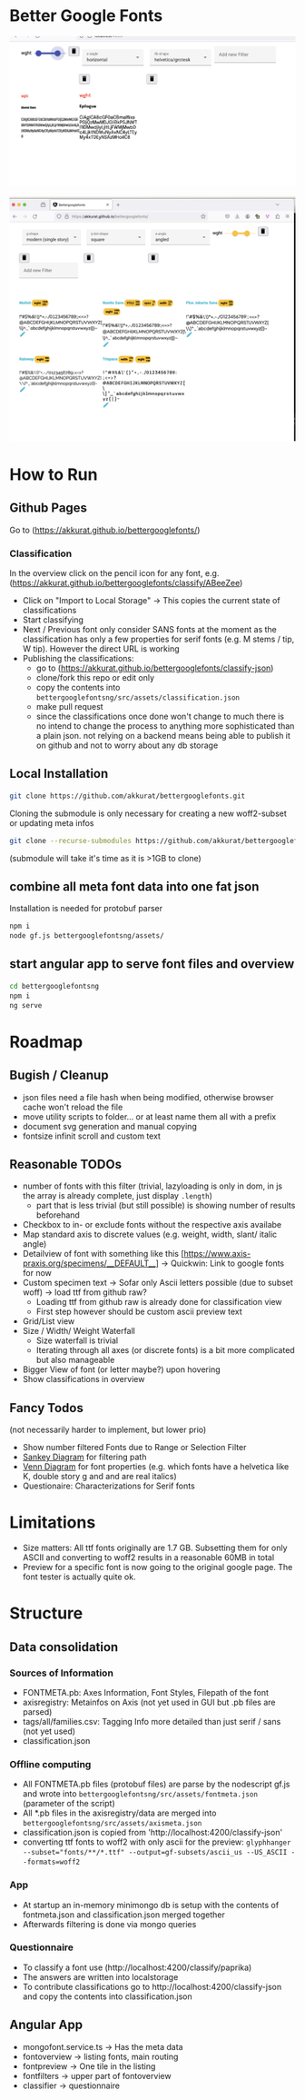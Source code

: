 # Better Google Fonts


![Filtered view of googlefonts filtered by: Fonts containing a variable wght-axis from 100 - 900, horizontal cap of the stems (e, a) and a Helvetica like K/k ](filters.png)

![All Fonts width variable weight from 350-750, modern g, square ij dots and an e angle of around 45 degrees](filters2.png)
# How to Run
## Github Pages
Go to (https://akkurat.github.io/bettergooglefonts/)

### Classification

In the overview click on the pencil icon for any font, e.g. (https://akkurat.github.io/bettergooglefonts/classify/ABeeZee)

* Click on "Import to Local Storage" -> This copies the current state of classifications
* Start classifying
* Next / Previous font only consider SANS fonts at the moment as the classification has only a few properties for serif fonts (e.g. M stems / tip, W tip). However the direct URL is working
* Publishing the classifications:
  * go to (https://akkurat.github.io/bettergooglefonts/classify-json) 
  * clone/fork this repo or edit only
  * copy the contents into ```bettergooglefontsng/src/assets/classification.json```
  * make pull request
  * since the classifications once done won't change to much there is no intend to change the process to anything more sophisticated than a plain json. not relying on a backend means being able to publish it on github and not to worry about any db storage

## Local Installation

```bash
git clone https://github.com/akkurat/bettergooglefonts.git
```

Cloning the submodule is only necessary for creating a new woff2-subset or updating meta infos

```bash
git clone --recurse-submodules https://github.com/akkurat/bettergooglefonts.git
```

(submodule will take it's time as it is >1GB to clone)


## combine all meta font data into one fat json
Installation is needed for protobuf parser
```bash
npm i
node gf.js bettergooglefontsng/assets/
```

## start angular app to serve font files and overview
```bash
cd bettergooglefontsng
npm i
ng serve
```

# Roadmap
## Bugish / Cleanup
* json files need a file hash when being modified, otherwise browser cache won't reload the file
* move utility scripts to folder... or at least name them all with a prefix
* document svg generation and manual copying
* fontsize infinit scroll and custom text


## Reasonable TODOs
* number of fonts with this filter (trivial, lazyloading is only in dom, in js the array is already complete, just display ```.length```)
  * part that is less trivial (but still possible) is showing number of results beforehand
* Checkbox to in- or exclude fonts without the respective axis availabe
* Map standard axis to discrete values (e.g. weight, width, slant/ italic angle)
* Detailview of font with something like this [https://www.axis-praxis.org/specimens/__DEFAULT__] -> Quickwin: Link to google fonts for now
* Custom specimen text -> Sofar only Ascii letters possible (due to subset woff) -> load ttf from github raw?
  * Loading ttf from github raw is already done for classification view
  * First step however should be custom ascii preview text
* Grid/List view
* Size / Width/ Weight Waterfall
  * Size waterfall is trivial
  * Iterating through all axes (or discrete fonts) is a bit more complicated but also manageable
* Bigger View of font (or letter maybe?) upon hovering
* Show classifications in overview

## Fancy Todos
(not necessarily harder to implement, but lower prio)
* Show number filtered Fonts due to Range or Selection Filter
* [Sankey Diagram](https://en.wikipedia.org/wiki/Sankey_diagram) for filtering path
* [Venn Diagram](https://en.wikipedia.org/wiki/Venn_diagram) for font properties (e.g. which fonts have a helvetica like K, double story g and and are real italics)
* Questionaire: Characterizations for Serif fonts




# Limitations
* Size matters: All ttf fonts originally are 1.7 GB. Subsetting them for only ASCII and converting to woff2 results in a reasonable 60MB in total
* Preview for a specific font is now going to the original google page. The font tester is actually quite ok. 

# Structure

## Data consolidation
### Sources of Information
* FONTMETA.pb: Axes Information, Font Styles, Filepath of the font
* axisregistry: Metainfos on Axis (not yet used in GUI but .pb files are parsed)
* tags/all/families.csv: Tagging Info more detailed than just serif / sans (not yet used)
* classification.json

### Offline computing
* All FONTMETA.pb files (protobuf files) are parse by the nodescript gf.js and wrote into ```bettergooglefontsng/src/assets/fontmeta.json``` (parameter of the script)
* All *.pb files in the axisregistry/data are merged into ```bettergooglefontsng/src/assets/axismeta.json```
* classification.json is copied from 'http://localhost:4200/classify-json' 
* converting ttf fonts to woff2 with only ascii for the preview: ```glyphhanger --subset="fonts/**/*.ttf" --output=gf-subsets/ascii_us --US_ASCII --formats=woff2```

### App 
* At startup an in-memory minimongo db is setup with the contents of fontmeta.json and classification.json merged together
* Afterwards filtering is done via mongo queries

### Questionnaire
* To classify a font use (http://localhost:4200/classify/paprika)
* The answers are written into localstorage
* To contribute classifications go to http://localhost:4200/classify-json and copy the contents into classification.json

## Angular App
* mongofont.service.ts -> Has the meta data
* fontoverview -> listing fonts, main routing
* fontpreview -> One tile in the listing
* fontfilters -> upper part of fontoverview
* classifier -> questionnaire
